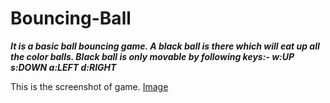 # Bouncing-Ball
**_It is a basic ball  bouncing  game.
A black ball is there which will eat up all the color balls.
Black ball is only movable by following keys:-
w:UP
s:DOWN
a:LEFT
d:RIGHT_**

This is the screenshot of game.
[Image](https://github.com/Aditay286/Bouncing-Ball)
